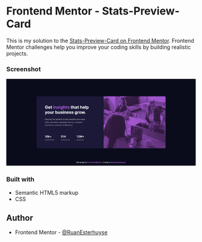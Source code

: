 # Frontend Mentor - Stats-Preview-Card

This is my solution to the [Stats-Preview-Card on Frontend Mentor](https://www.frontendmentor.io/challenges/stats-preview-card-component-8JqbgoU62/hub/stats-preview-card-component-Tfa1qawwx). Frontend Mentor challenges help you improve your coding skills by building realistic projects.

### Screenshot

![](./images/Stats-preview-card.png)

### Built with

- Semantic HTML5 markup
- CSS

## Author

- Frontend Mentor - [@RuanEsterhuyse](https://www.frontendmentor.io/profile/RuanEsterhuyse)
